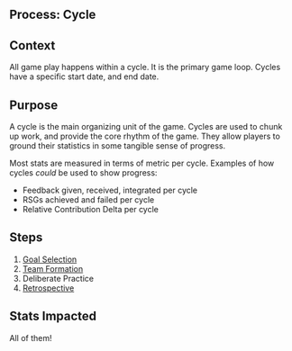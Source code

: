 ## Process: Cycle

## Context

All game play happens within a cycle. It is the primary game loop.
Cycles have a specific start date, and end date.


## Purpose

A cycle is the main organizing unit of the game.
Cycles are used to chunk up work, and provide the core rhythm of the game.
They allow players to ground their statistics in some tangible sense of progress.

Most stats are measured in terms of metric per cycle. Examples of how cycles _could_ be used to show progress:

- Feedback given, received, integrated per cycle
- RSGs achieved and failed per cycle
- Relative Contribution Delta per cycle

## Steps

1. [Goal Selection](goal-selection.md)
2. [Team Formation](team-formation.md)
3. Deliberate Practice
4. [Retrospective](retro.md)

## Stats Impacted

All of them!
